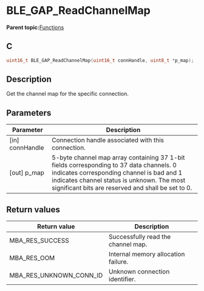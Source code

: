 # BLE\_GAP\_ReadChannelMap

**Parent topic:**[Functions](GUID-D235316A-5434-4ADA-AEF5-10D073D0126B.md)

## C

```c
uint16_t BLE_GAP_ReadChannelMap(uint16_t connHandle, uint8_t *p_map);
```

## Description

Get the channel map for the specific connection.

## Parameters

|Parameter|Description|
|---------|-----------|
|\[in\] connHandle|Connection handle associated with this connection.|
|\[out\] p\_map|5-byte channel map array containing 37 1-bit fields corresponding to 37 data channels. 0 indicates corresponding channel is bad and 1 indicates channel status is unknown. The most significant bits are reserved and shall be set to 0.|

## Return values

|Return value|Description|
|------------|-----------|
|MBA\_RES\_SUCCESS|Successfully read the channel map.|
|MBA\_RES\_OOM|Internal memory allocation failure.|
|MBA\_RES\_UNKNOWN\_CONN\_ID|Unknown connection identifier.|

